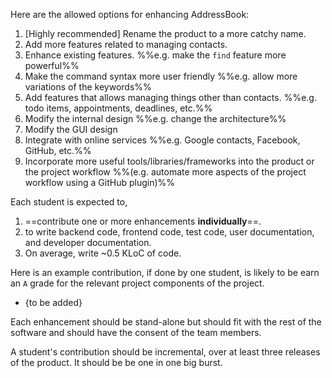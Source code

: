 Here are the allowed options for enhancing AddressBook:

1. [Highly recommended] Rename the product to a more catchy name.
1. Add more features related to managing contacts. 
1. Enhance existing features. %%e.g. make the `find` feature more powerful%%
1. Make the command syntax more user friendly %%e.g. allow more variations of the keywords%%
1. Add features that allows managing things other than contacts. %%e.g. todo items, appointments, deadlines, etc.%%
1. Modify the internal design %%e.g. change the architecture%%
1. Modify the GUI design
1. Integrate with online services %%e.g. Google contacts, Facebook, GitHub, etc.%%
1. Incorporate more useful tools/libraries/frameworks into the product or the project workflow %%(e.g. automate more aspects of the project workflow using a GitHub plugin)%%
 
Each student is expected to,
1. ==contribute one or more enhancements **individually**==.
1. to write backend code, frontend code, test code, user documentation, and developer documentation.
1. On average, write ~0.5 KLoC of code.

Here is an example contribution, if done by one student, is likely to be earn an `A` grade for the relevant project components of the project.
* {to be added}

Each enhancement should be stand-alone but should fit with the rest of the software and should have the consent of the team members.

A student's contribution should be incremental, over at least three releases of the product. It should be be one in one big burst.
